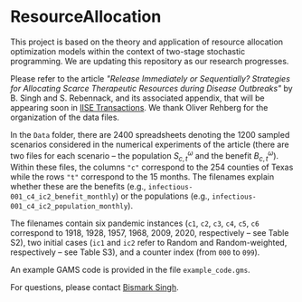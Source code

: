# ResourceAllocation

This project is based on the theory and application of resource allocation optimization models within the context of two-stage stochastic programming. We are updating this repository as our research progresses.

Please refer to the article *"Release Immediately or Sequentially? Strategies for Allocating Scarce Therapeutic Resources during Disease Outbreaks"* by B. Singh and S. Rebennack, and its associated appendix, that will be appearing soon in [IISE Transactions](https://www.tandfonline.com/journals/uiie21). We thank Oliver Rehberg for the organization of the data files.

In the `Data` folder, there are 2400 spreadsheets denoting the 1200 sampled scenarios considered in the numerical experiments of the article (there are two files for each scenario – the population $S_{c,t}^\omega$ and the benefit $B_{c,t}^\omega$). Within these files, the columns `"c"` correspond to the 254 counties of Texas while the rows `"t"` correspond to the 15 months. The filenames explain whether these are the benefits (e.g., `infectious-001_c4_ic2_benefit_monthly`) or the populations (e.g., `infectious-001_c4_ic2_population_monthly`).

The filenames contain six pandemic instances (`c1`, `c2`, `c3`, `c4`, `c5`, `c6` correspond to 1918, 1928, 1957, 1968, 2009, 2020, respectively – see Table S2), two initial cases (`ic1` and `ic2` refer to Random and Random-weighted, respectively – see Table S3), and a counter index (from `000` to `099`).

An example GAMS code is provided in the file `example_code.gms`.

For questions, please contact [Bismark Singh](mailto:b.singh@southampton.ac.uk).

